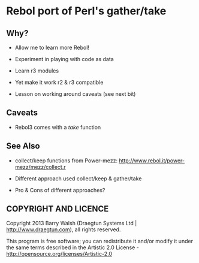 # Rebol port of Perl's gather/take 

## Why?

* Allow me to learn more Rebol!

* Experiment in playing with code as data

* Learn r3 modules

* Yet make it work r2 & r3 compatible

* Lesson on working around caveats (see next bit)


## Caveats

* Rebol3 comes with a *take* function


## See Also

* collect/keep functions from Power-mezz: http://www.rebol.it/power-mezz/mezz/collect.r

* Different approach used collect/keep & gather/take

* Pro & Cons of different approaches?


## COPYRIGHT AND LICENCE

Copyright 2013 Barry Walsh (Draegtun Systems Ltd | http://www.draegtun.com), all rights reserved.

This program is free software; you can redistribute it and/or modify it under the same terms described
in the Artistic 2.0 License - http://opensource.org/licenses/Artistic-2.0
